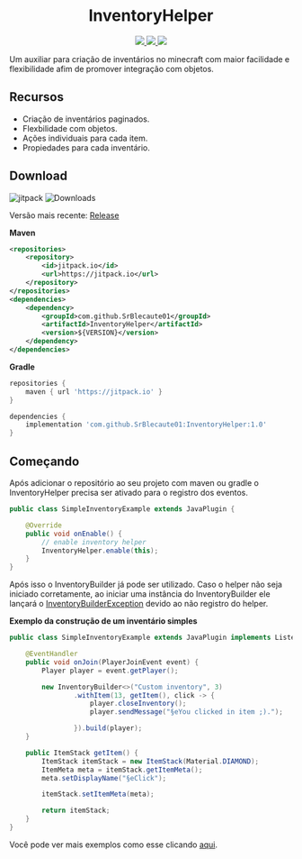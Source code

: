 <h1 align="center">InventoryHelper</h1>

<p align="center">
    <a href="https://jitpack.io/#SrBlecaute01/InventoryHelper" alt="Downloads">
        <img src=https://img.shields.io/jitpack/v/github/SrBlecaute01/InventoryHelper?label=Snapshots&color=lime_green/>
    </a>
    <a href="https://github.com/SrBlecaute01/InventoryHelper/releases" alt="Downloads">
        <img src=https://img.shields.io/github/downloads/SrBlecaute01/InventoryHelper/total?color=lime_green/>
    </a>
    <a href="https://app.codacy.com/project/badge/Grade/7062d74db06d4935a5e69a7a539e4116" alt="Codacy">
        <img src="https://app.codacy.com/project/badge/Grade/7062d74db06d4935a5e69a7a539e4116"/>
    </a>
</p>

Um auxiliar para criação de inventários no minecraft com maior facilidade 
e flexibilidade  afim de promover integração com objetos.

## Recursos

- Criação de inventários paginados.
- Flexbilidade com objetos.
- Ações individuais para cada item.
- Propiedades para cada inventário.

## Download
![jitpack](https://img.shields.io/jitpack/v/github/SrBlecaute01/InventoryHelper?label=Snapshots&color=lime_green)
![Downloads](https://img.shields.io/github/downloads/SrBlecaute01/InventoryHelper/total?color=lime_green)

Versão mais recente: [Release](https://github.com/SrBlecaute01/InventoryHelper/releases/latest)

**Maven**
```xml
<repositories>
    <repository>
        <id>jitpack.io</id>
        <url>https://jitpack.io</url>
    </repository>
</repositories>
<dependencies>
    <dependency>
        <groupId>com.github.SrBlecaute01</groupId>
        <artifactId>InventoryHelper</artifactId>
        <version>${VERSION}</version>
    </dependency>
</dependencies>
```

**Gradle**
```gradle
repositories {
    maven { url 'https://jitpack.io' }
}

dependencies {
    implementation 'com.github.SrBlecaute01:InventoryHelper:1.0'
}
```

## Começando

Após adicionar o repositório ao seu projeto com maven ou gradle
o InventoryHelper precisa ser ativado para o registro dos eventos.

```java
public class SimpleInventoryExample extends JavaPlugin {

    @Override
    public void onEnable() {
        // enable inventory helper
        InventoryHelper.enable(this);
    }
}
```

Após isso o InventoryBuilder já pode ser utilizado. Caso o helper não seja iniciado corretamente,
ao iniciar uma instância do InventoryBuilder ele lançará o [InventoryBuilderException](https://github.com/SrBlecaute01/InventoryHelper/blob/master/src/main/java/br/com/blecaute/inventory/exception/InventoryBuilderException.java)
devido ao não registro do helper.

**Exemplo da construção de um inventário simples**

```java
public class SimpleInventoryExample extends JavaPlugin implements Listener {

    @EventHandler
    public void onJoin(PlayerJoinEvent event) {
        Player player = event.getPlayer();

        new InventoryBuilder<>("Custom inventory", 3)
                .withItem(13, getItem(), click -> {
                    player.closeInventory();
                    player.sendMessage("§eYou clicked in item ;).");

                }).build(player);
    }

    public ItemStack getItem() {
        ItemStack itemStack = new ItemStack(Material.DIAMOND);
        ItemMeta meta = itemStack.getItemMeta();
        meta.setDisplayName("§eClick");

        itemStack.setItemMeta(meta);

        return itemStack;
    }
}
```
Você pode ver mais exemplos como esse clicando [aqui](https://github.com/SrBlecaute01/InventoryHelper/tree/master/src/examples/java).
